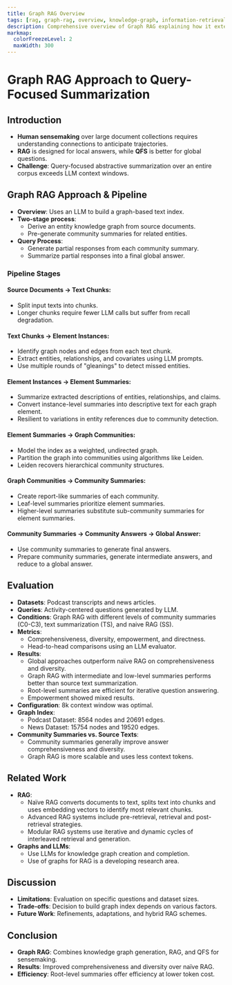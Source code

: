 ```yaml
---
title: Graph RAG Overview
tags: [rag, graph-rag, overview, knowledge-graph, information-retrieval, global-queries, ai]
description: Comprehensive overview of Graph RAG explaining how it extends traditional RAG with graph-based knowledge.
markmap:
  colorFreezeLevel: 2
  maxWidth: 300
---
```

# Graph RAG Approach to Query-Focused Summarization

## Introduction
- **Human sensemaking** over large document collections requires understanding connections to anticipate trajectories.
- **RAG** is designed for local answers, while **QFS** is better for global questions.
- **Challenge**: Query-focused abstractive summarization over an entire corpus exceeds LLM context windows.

## Graph RAG Approach & Pipeline
- **Overview**: Uses an LLM to build a graph-based text index.
- **Two-stage process**:
  - Derive an entity knowledge graph from source documents.
  - Pre-generate community summaries for related entities.
- **Query Process**:
  - Generate partial responses from each community summary.
  - Summarize partial responses into a final global answer.

### Pipeline Stages
#### Source Documents → Text Chunks:
- Split input texts into chunks.
- Longer chunks require fewer LLM calls but suffer from recall degradation.

#### Text Chunks → Element Instances:
- Identify graph nodes and edges from each text chunk.
- Extract entities, relationships, and covariates using LLM prompts.
- Use multiple rounds of "gleanings" to detect missed entities.

#### Element Instances → Element Summaries:
- Summarize extracted descriptions of entities, relationships, and claims.
- Convert instance-level summaries into descriptive text for each graph element.
- Resilient to variations in entity references due to community detection.

#### Element Summaries → Graph Communities:
- Model the index as a weighted, undirected graph.
- Partition the graph into communities using algorithms like Leiden.
- Leiden recovers hierarchical community structures.

#### Graph Communities → Community Summaries:
- Create report-like summaries of each community.
- Leaf-level summaries prioritize element summaries.
- Higher-level summaries substitute sub-community summaries for element summaries.

#### Community Summaries → Community Answers → Global Answer:
- Use community summaries to generate final answers.
- Prepare community summaries, generate intermediate answers, and reduce to a global answer.

## Evaluation
- **Datasets**: Podcast transcripts and news articles.
- **Queries**: Activity-centered questions generated by LLM.
- **Conditions**: Graph RAG with different levels of community summaries (C0-C3), text summarization (TS), and naive RAG (SS).
- **Metrics**:
  - Comprehensiveness, diversity, empowerment, and directness.
  - Head-to-head comparisons using an LLM evaluator.
- **Results**:
  - Global approaches outperform naı̈ve RAG on comprehensiveness and diversity.
  - Graph RAG with intermediate and low-level summaries performs better than source text summarization.
  - Root-level summaries are efficient for iterative question answering.
  - Empowerment showed mixed results.
- **Configuration**: 8k context window was optimal.
- **Graph Index**:
  - Podcast Dataset: 8564 nodes and 20691 edges.
  - News Dataset: 15754 nodes and 19520 edges.
- **Community Summaries vs. Source Texts**:
  - Community summaries generally improve answer comprehensiveness and diversity.
  - Graph RAG is more scalable and uses less context tokens.

## Related Work
- **RAG**:
  - Naïve RAG converts documents to text, splits text into chunks and uses embedding vectors to identify most relevant chunks.
  - Advanced RAG systems include pre-retrieval, retrieval and post-retrieval strategies.
  - Modular RAG systems use iterative and dynamic cycles of interleaved retrieval and generation.
- **Graphs and LLMs**:
  - Use LLMs for knowledge graph creation and completion.
  - Use of graphs for RAG is a developing research area.

## Discussion
- **Limitations**: Evaluation on specific questions and dataset sizes.
- **Trade-offs**: Decision to build graph index depends on various factors.
- **Future Work**: Refinements, adaptations, and hybrid RAG schemes.

## Conclusion
- **Graph RAG**: Combines knowledge graph generation, RAG, and QFS for sensemaking.
- **Results**: Improved comprehensiveness and diversity over naı̈ve RAG.
- **Efficiency**: Root-level summaries offer efficiency at lower token cost.